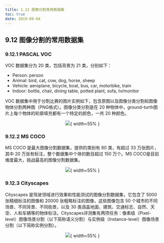 ```yaml
---
title: 1.13 图像分割常用数据集
toc: true
date: 2019-09-04
---
```


## 9.12 图像分割的常用数据集

### 9.12.1 PASCAL VOC

VOC 数据集分为 20 类，包括背景为 21 类，分别如下：
- Person: person
- Animal: bird, cat, cow, dog, horse, sheep
- Vehicle: aeroplane, bicycle, boat, bus, car, motorbike, train
- Indoor: bottle, chair, dining table, potted plant, sofa, tv/monitor

VOC 数据集中用于分割比赛的图片实例如下，包含原图以及图像分类分割和图像物体分割两种图（PNG格式）。图像分类分割是在 20 种物体中，ground-turth图片上每个物体的轮廓填充都有一个特定的颜色，一共 20 种颜色。

<center>

![](http://images.iterate.site/blog/image/20190722/sM21UO061JcC.png?imageslim){ width=55% }

</center>


### 9.12.2 MS COCO

MS COCO 是最大图像分割数据集，提供的类别有 80 类，有超过 33 万张图片，其中 20 万张有标注，整个数据集中个体的数目超过 150 万个。MS COCO是目前难度最大，挑战最高的图像分割数据集。

<center>

![](http://images.iterate.site/blog/image/20190722/ejQuoPVaqEF2.png?imageslim){ width=55% }

</center>


### 9.12.3 Cityscapes

Cityscapes 是驾驶领域进行效果和性能测试的图像分割数据集，它包含了 5000 张精细标注的图像和 20000 张粗略标注的图像，这些图像包含 50 个城市的不同场景、不同背景、不同街景，以及 30 类涵盖地面、建筑、交通标志、自然、天空、人和车辆等的物体标注。Cityscapes评测集有两项任务：像素级（Pixel-level）图像场景分割（以下简称语义分割）与实例级（Instance-level）图像场景分割（以下简称实例分割）。

<center>

![](http://images.iterate.site/blog/image/20190722/IQULoBzAgLLa.png?imageslim){ width=55% }

</center>
